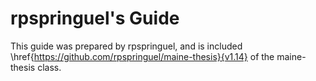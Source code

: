 # rpspringuel's Guide

This guide was prepared by rpspringuel, and is included \href{https://github.com/rpspringuel/maine-thesis}{v1.14} of the
maine-thesis class.